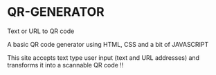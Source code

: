 # QR-GENERATOR
Text or URL to QR code

A basic QR code generator using HTML, CSS and a bit of JAVASCRIPT

This site accepts text type user input (text and URL addresses)
and transforms it into a scannable QR code !!
